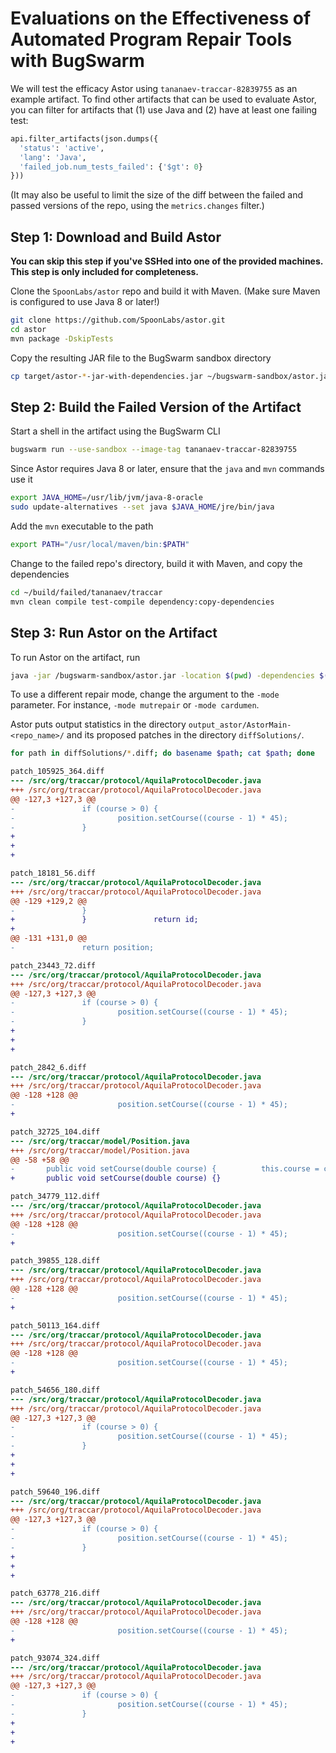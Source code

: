 # Evaluations on the Effectiveness of Automated Program Repair Tools with BugSwarm 

We will test the efficacy Astor using `tananaev-traccar-82839755` as an example artifact.
To find other artifacts that can be used to evaluate Astor, you can filter for artifacts that (1) use Java and (2) have at least one failing test:

```python
api.filter_artifacts(json.dumps({
  'status': 'active',
  'lang': 'Java',
  'failed_job.num_tests_failed': {'$gt': 0}
}))
```

(It may also be useful to limit the size of the diff between the failed and passed versions of the repo, using the `metrics.changes` filter.)

## Step 1: Download and Build Astor

**You can skip this step if you've SSHed into one of the provided machines.
This step is only included for completeness.**

Clone the `SpoonLabs/astor` repo and build it with Maven. (Make sure Maven is configured to use Java 8 or later!)

```sh
git clone https://github.com/SpoonLabs/astor.git
cd astor
mvn package -DskipTests
```

Copy the resulting JAR file to the BugSwarm sandbox directory

```sh
cp target/astor-*-jar-with-dependencies.jar ~/bugswarm-sandbox/astor.jar
```


## Step 2: Build the Failed Version of the Artifact

Start a shell in the artifact using the BugSwarm CLI

```sh
bugswarm run --use-sandbox --image-tag tananaev-traccar-82839755
```

Since Astor requires Java 8 or later, ensure that the `java` and `mvn` commands use it

```sh
export JAVA_HOME=/usr/lib/jvm/java-8-oracle
sudo update-alternatives --set java $JAVA_HOME/jre/bin/java
```

Add the `mvn` executable to the path

```sh
export PATH="/usr/local/maven/bin:$PATH"
```

Change to the failed repo's directory, build it with Maven, and copy the dependencies

```sh
cd ~/build/failed/tananaev/traccar
mvn clean compile test-compile dependency:copy-dependencies
```


## Step 3: Run Astor on the Artifact

To run Astor on the artifact, run

```sh
java -jar /bugswarm-sandbox/astor.jar -location $(pwd) -dependencies $(pwd)/target/dependency -mode jgenprog
```

To use a different repair mode, change the argument to the `-mode` parameter. For instance, `-mode mutrepair` or `-mode cardumen`.

Astor puts output statistics in the directory `output_astor/AstorMain-<repo_name>/` and its proposed patches in the directory `diffSolutions/`.

```sh
for path in diffSolutions/*.diff; do basename $path; cat $path; done
```

```diff
patch_105925_364.diff
--- /src/org/traccar/protocol/AquilaProtocolDecoder.java
+++ /src/org/traccar/protocol/AquilaProtocolDecoder.java
@@ -127,3 +127,3 @@
-               if (course > 0) {
-                       position.setCourse((course - 1) * 45);
-               }
+
+
+

patch_18181_56.diff
--- /src/org/traccar/protocol/AquilaProtocolDecoder.java
+++ /src/org/traccar/protocol/AquilaProtocolDecoder.java
@@ -129 +129,2 @@
-               }
+               }               return id;
+
@@ -131 +131,0 @@
-               return position;

patch_23443_72.diff
--- /src/org/traccar/protocol/AquilaProtocolDecoder.java
+++ /src/org/traccar/protocol/AquilaProtocolDecoder.java
@@ -127,3 +127,3 @@
-               if (course > 0) {
-                       position.setCourse((course - 1) * 45);
-               }
+
+
+

patch_2842_6.diff
--- /src/org/traccar/protocol/AquilaProtocolDecoder.java
+++ /src/org/traccar/protocol/AquilaProtocolDecoder.java
@@ -128 +128 @@
-                       position.setCourse((course - 1) * 45);
+

patch_32725_104.diff
--- /src/org/traccar/model/Position.java
+++ /src/org/traccar/model/Position.java
@@ -58 +58 @@
-       public void setCourse(double course) {          this.course = course;}
+       public void setCourse(double course) {}

patch_34779_112.diff
--- /src/org/traccar/protocol/AquilaProtocolDecoder.java
+++ /src/org/traccar/protocol/AquilaProtocolDecoder.java
@@ -128 +128 @@
-                       position.setCourse((course - 1) * 45);
+

patch_39855_128.diff
--- /src/org/traccar/protocol/AquilaProtocolDecoder.java
+++ /src/org/traccar/protocol/AquilaProtocolDecoder.java
@@ -128 +128 @@
-                       position.setCourse((course - 1) * 45);
+

patch_50113_164.diff
--- /src/org/traccar/protocol/AquilaProtocolDecoder.java
+++ /src/org/traccar/protocol/AquilaProtocolDecoder.java
@@ -128 +128 @@
-                       position.setCourse((course - 1) * 45);
+

patch_54656_180.diff
--- /src/org/traccar/protocol/AquilaProtocolDecoder.java
+++ /src/org/traccar/protocol/AquilaProtocolDecoder.java
@@ -127,3 +127,3 @@
-               if (course > 0) {
-                       position.setCourse((course - 1) * 45);
-               }
+
+
+

patch_59640_196.diff
--- /src/org/traccar/protocol/AquilaProtocolDecoder.java
+++ /src/org/traccar/protocol/AquilaProtocolDecoder.java
@@ -127,3 +127,3 @@
-               if (course > 0) {
-                       position.setCourse((course - 1) * 45);
-               }
+
+
+

patch_63778_216.diff
--- /src/org/traccar/protocol/AquilaProtocolDecoder.java
+++ /src/org/traccar/protocol/AquilaProtocolDecoder.java
@@ -128 +128 @@
-                       position.setCourse((course - 1) * 45);
+

patch_93074_324.diff
--- /src/org/traccar/protocol/AquilaProtocolDecoder.java
+++ /src/org/traccar/protocol/AquilaProtocolDecoder.java
@@ -127,3 +127,3 @@
-               if (course > 0) {
-                       position.setCourse((course - 1) * 45);
-               }
+
+
+
```
